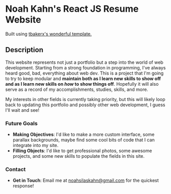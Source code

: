 # Noah Kahn's React JS Resume Website

Built using [tbakerx's wonderful template.](https://github.com/tbakerx/react-resume-template)

## Description

This website represents not just a portfolio but a step into the world of web development. Starting from a strong foundation in programming, I've always heard good, bad, everything about web dev. This is a project that I'm going to try to keep modular and **maintain both as I learn new skills to show off and as I learn new skills on *how* to show things off**. Hopefully it will also serve as a record of my accomplishments, studies, skills, and more.

My interests in other fields is currently taking priority, but this will likely loop back to updating this portfolio and possibly other web development, I guess I'll wait and see!

### Future Goals

- **Making Objectives**: I'd like to make a more custom interface, some parallax backgrounds, maybe find some cool bits of code that I can integrate into my site.
- **Filling Objects**: I'd like to get professional photos, some awesome projects, and some new skills to populate the fields in this site.

### Contact

- **Get in Touch**: Email me at noahsilaskahn@gmail.com for the quickest response!

